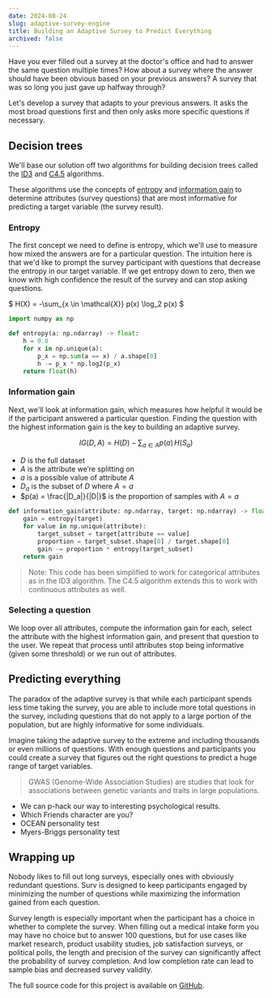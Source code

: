 ```yaml
---
date: 2024-08-24
slug: adaptive-survey-engine
title: Building an Adaptive Survey to Predict Everything
archived: false
---
```


Have you ever filled out a survey at the doctor's office and had to answer the same question multiple times? How about a survey where the answer should have been obvious based on your previous answers? A survey that was so long you just gave up halfway through?

Let's develop a survey that adapts to your previous answers. It asks the most broad questions first and then only asks more specific questions if necessary.

## Decision trees

We'll base our solution off two algorithms for building decision trees called the <a href="https://en.wikipedia.org/wiki/ID3_algorithm" target="_blank">ID3</a> and <a href="https://en.wikipedia.org/wiki/C4.5_algorithm" target="_blank">C4.5</a> algorithms.

These algorithms use the concepts of <a href="https://en.wikipedia.org/wiki/Entropy_(information_theory)" target="_blank">entropy</a> and <a href="https://en.wikipedia.org/wiki/Information_gain_(decision_tree)" target="_blank">information gain</a> to determine attributes (survey questions) that are most informative for predicting a target variable (the survey result).

### Entropy

The first concept we need to define is entropy, which we'll use to measure how mixed the answers are for a particular question. The intuition here is that we'd like to prompt the survey participant with questions that decrease the entropy in our target variable. If we get entropy down to zero, then we know with high confidence the result of the survey and can stop asking questions.

<!-- prettier-ignore -->
$ H(X) = -\sum_{x \in \mathcal{X}} p(x) \log_2 p(x) $

```python
import numpy as np

def entropy(a: np.ndarray) -> float:
    h = 0.0
    for x in np.unique(a):
        p_x = np.sum(a == x) / a.shape[0]
        h -= p_x * np.log2(p_x)
    return float(h)
```

### Information gain

Next, we'll look at information gain, which measures how helpful it would be if the participant answered a particular question. Finding the question with the highest information gain is the key to building an adaptive survey.

<!-- prettier-ignore -->
$$ IG(D, A) = H(D) - \sum_{a \in A} p(a) \, H(S_a) $$

- $D$ is the full dataset
- $A$ is the attribute we’re splitting on
- $a$ is a possible value of attribute $A$
- $D_a$ is the subset of $D$ where $A = a$
- $p(a) = \frac{|D_a|}{|D|}$ is the proportion of samples with $A = a$

```python
def information_gain(attribute: np.ndarray, target: np.ndarray) -> float:
    gain = entropy(target)
    for value in np.unique(attribute):
        target_subset = target[attribute == value]
        proportion = target_subset.shape[0] / target.shape[0]
        gain -= proportion * entropy(target_subset)
    return gain
```

> Note: This code has been simplified to work for categorical attributes as in the ID3 algorithm. The C4.5 algorithm extends this to work with continuous attributes as well.

### Selecting a question

We loop over all attributes, compute the information gain for each, select the attribute with the highest information gain, and present that question to the user. We repeat that process until attributes stop being informative (given some threshold) or we run out of attributes.

## Predicting everything

The paradox of the adaptive survey is that while each participant spends less time taking the survey, you are able to include more total questions in the survey, including questions that do not apply to a large portion of the population, but are highly informative for some individuals.

Imagine taking the adaptive survey to the extreme and including thousands or even millions of questions. With enough questions and participants you could create a survey that figures out the right questions to predict a huge range of target variables.

> GWAS (Genome-Wide Association Studies) are studies that look for associations between genetic variants and traits in large populations.

- We can p-hack our way to interesting psychological results.
- Which Friends character are you?
- OCEAN personality test
- Myers-Briggs personality test

## Wrapping up

Nobody likes to fill out long surveys, especially ones with obviously redundant questions. Surv is designed to keep participants engaged by minimizing the number of questions while maximizing the information gained from each question.

Survey length is especially important when the participant has a choice in whether to complete the survey. When filling out a medical intake form you may have no choice but to answer 100 questions, but for use cases like market research, product usability studies, job satisfaction surveys, or political polls, the length and precision of the survey can significantly affect the probability of survey completion. And low completion rate can lead to sample bias and decreased survey validity.

The full source code for this project is available on <a href="https://github.com/gregorybchris/surv" target="_blank">GitHub</a>.
